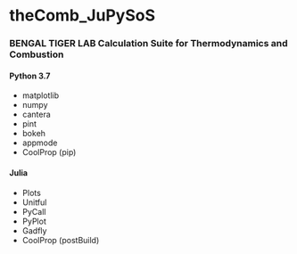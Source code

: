 # theComb_JuPySoS
### BENGAL TIGER LAB Calculation Suite for Thermodynamics and Combustion  

#### Python 3.7  
- matplotlib
- numpy
- cantera
- pint
- bokeh
- appmode
- CoolProp (pip)

#### Julia
- Plots
- Unitful
- PyCall
- PyPlot
- Gadfly
- CoolProp (postBuild)
